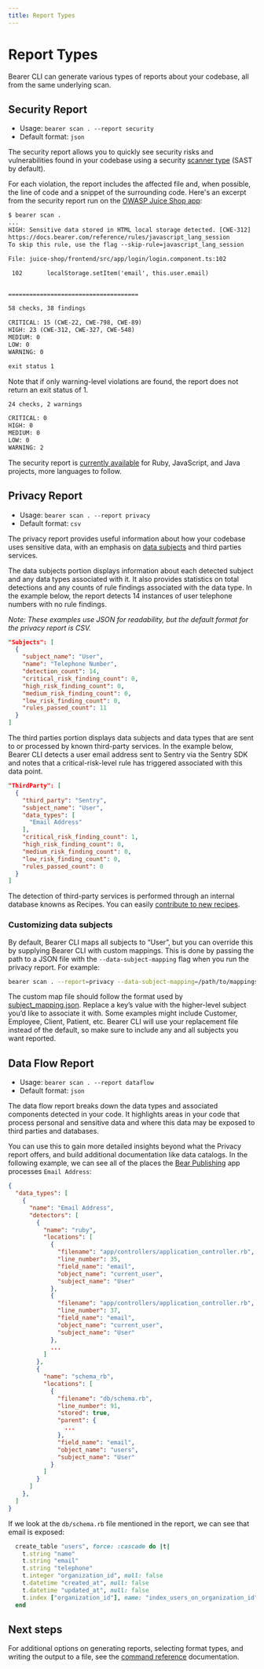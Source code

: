 ```yaml
---
title: Report Types
---
```


# Report Types

Bearer CLI can generate various types of reports about your codebase, all from the same underlying scan.

## Security Report

- Usage: `bearer scan . --report security`
- Default format: `json`

The security report allows you to quickly see security risks and vulnerabilities found in your codebase using a security [scanner type](/explanations/scanners) (SAST by default).

For each violation, the report includes the affected file and, when possible, the line of code and a snippet of the surrounding code. Here's an excerpt from the security report run on the [OWASP Juice Shop app](https://github.com/juice-shop/juice-shop):

```txt
$ bearer scan .
...
HIGH: Sensitive data stored in HTML local storage detected. [CWE-312]
https://docs.bearer.com/reference/rules/javascript_lang_session
To skip this rule, use the flag --skip-rule=javascript_lang_session

File: juice-shop/frontend/src/app/login/login.component.ts:102

 102       localStorage.setItem('email', this.user.email)


=====================================

58 checks, 38 findings

CRITICAL: 15 (CWE-22, CWE-798, CWE-89)
HIGH: 23 (CWE-312, CWE-327, CWE-548)
MEDIUM: 0
LOW: 0
WARNING: 0

exit status 1
```

Note that if only warning-level violations are found, the report does not return an exit status of 1.

```txt
24 checks, 2 warnings

CRITICAL: 0
HIGH: 0
MEDIUM: 0
LOW: 0
WARNING: 2

```

The security report is [currently available](/reference/supported-languages/) for Ruby, JavaScript, and Java projects, more languages to follow.

## Privacy Report

- Usage: `bearer scan . --report privacy`
- Default format: `csv`

The privacy report provides useful information about how your codebase uses sensitive data, with an emphasis on [data subjects](https://ico.org.uk/for-organisations/sme-web-hub/key-data-protection-terms-you-need-to-know/#datasubject) and third parties services.

The data subjects portion displays information about each detected subject and any data types associated with it. It also provides statistics on total detections and any counts of rule findings associated with the data type. In the example below, the report detects 14 instances of user telephone numbers with no rule findings.

_Note: These examples use JSON for readability, but the default format for the privacy report is CSV._

```json
"Subjects": [
  {
    "subject_name": "User",
    "name": "Telephone Number",
    "detection_count": 14,
    "critical_risk_finding_count": 0,
    "high_risk_finding_count": 0,
    "medium_risk_finding_count": 0,
    "low_risk_finding_count": 0,
    "rules_passed_count": 11
  }
]
```

The third parties portion displays data subjects and data types that are sent to or processed by known third-party services. In the example below, Bearer CLI detects a user email address sent to Sentry via the Sentry SDK and notes that a critical-risk-level rule has triggered associated with this data point.

```json
"ThirdParty": [
  {
    "third_party": "Sentry",
    "subject_name": "User",
    "data_types": [
      "Email Address"
    ],
    "critical_risk_finding_count": 1,
    "high_risk_finding_count": 0,
    "medium_risk_finding_count": 0,
    "low_risk_finding_count": 0,
    "rules_passed_count": 0
  }
]
```

The detection of third-party services is performed through an internal database knowns as Recipes. You can easily [contribute to new recipes](/contributing/recipes/).

### Customizing data subjects

By default, Bearer CLI maps all subjects to “User”, but you can override this by supplying Bearer CLI with custom mappings. This is done by passing the path to a JSON file with the `--data-subject-mapping` flag when you run the privacy report. For example:

```bash
bearer scan . --report=privacy --data-subject-mapping=/path/to/mappings.json
```

The custom map file should follow the format used by [subject_mapping.json]({{meta.sourcePath}}/blob/main/pkg/classification/db/subject_mapping.json). Replace a key’s value with the higher-level subject you’d like to associate it with. Some examples might include Customer, Employee, Client, Patient, etc. Bearer CLI will use your replacement file instead of the default, so make sure to include any and all subjects you want reported.

## Data Flow Report

- Usage: `bearer scan . --report dataflow`
- Default format: `json`

The data flow report breaks down the data types and associated components detected in your code. It highlights areas in your code that process personal and sensitive data and where this data may be exposed to third parties and databases.

You can use this to gain more detailed insights beyond what the Privacy report offers, and build additional documentation like data catalogs. In the following example, we can see all of the places the [Bear Publishing](https://github.com/Bearer/bear-publishing) app processes `Email Address`:

```json
{
  "data_types": [
    {
      "name": "Email Address",
      "detectors": [
        {
          "name": "ruby",
          "locations": [
            {
              "filename": "app/controllers/application_controller.rb",
              "line_number": 35,
              "field_name": "email",
              "object_name": "current_user",
              "subject_name": "User"
            },
            {
              "filename": "app/controllers/application_controller.rb",
              "line_number": 37,
              "field_name": "email",
              "object_name": "current_user",
              "subject_name": "User"
            },
            ...
          ]
        },
        {
          "name": "schema_rb",
          "locations": [
            {
              "filename": "db/schema.rb",
              "line_number": 91,
              "stored": true,
              "parent": {
                ...
              },
              "field_name": "email",
              "object_name": "users",
              "subject_name": "User"
            }
          ]
        }
      ]
    },
  ]
}
```

If we look at the `db/schema.rb` file mentioned in the report, we can see that email is exposed:

```ruby
  create_table "users", force: :cascade do |t|
    t.string "name"
    t.string "email"
    t.string "telephone"
    t.integer "organization_id", null: false
    t.datetime "created_at", null: false
    t.datetime "updated_at", null: false
    t.index ["organization_id"], name: "index_users_on_organization_id"
  end
```

## Next steps

For additional options on generating reports, selecting format types, and writing the output to a file, see the [command reference](/reference/commands/) documentation.
